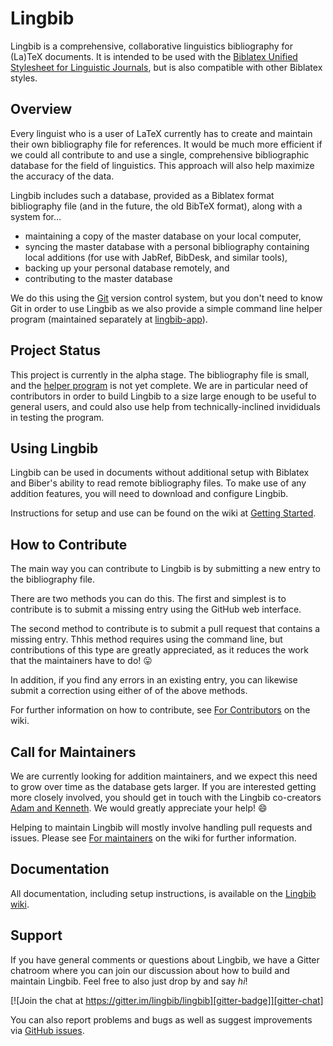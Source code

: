 # Lingbib

Lingbib is a comprehensive, collaborative linguistics bibliography for (La)TeX documents. It is intended to be used with the [Biblatex Unified Stylesheet for Linguistic Journals][uss-biblatex], but is also compatible with other Biblatex styles.


## Overview

Every linguist who is a user of LaTeX currently has to create and maintain their own bibliography file for references.
It would be much more efficient if we could all contribute to and use a single, comprehensive bibliographic database for the field of linguistics.
This approach will also help maximize the accuracy of the data.

Lingbib includes such a database, provided as a Biblatex format bibliography file (and in the future, the old BibTeX format), along with a system for...
* maintaining a copy of the master database on your local computer,
* syncing the master database with a personal bibliography containing local additions (for use with JabRef, BibDesk, and similar tools),
* backing up your personal database remotely, and
* contributing to the master database

We do this using the [Git][git] version control system, but you don't need to know Git in order to use Lingbib as we also provide a simple command line helper program (maintained separately at [lingbib-app][app]).


## Project Status

This project is currently in the alpha stage.
The bibliography file is small, and the [helper program][app] is not yet complete.
We are in particular need of contributors in order to build Lingbib to a size large enough to be useful to general users, and could also use help from technically-inclined invididuals in testing the program.


## Using Lingbib

Lingbib can be used in documents without additional setup with Biblatex and Biber's ability to read remote bibliography files. To make use of any addition features, you will need to download and configure Lingbib.

Instructions for setup and use can be found on the wiki at [Getting Started][getting-started].


## How to Contribute

The main way you can contribute to Lingbib is by submitting a new entry to the bibliography file.

There are two methods you can do this.
The first and simplest is to contribute is to submit a missing entry using the GitHub web interface.

The second method to contribute is to submit a pull request that contains a missing entry.
Thhis method requires using the command line, but contributions of this type are greatly appreciated, as it reduces the work that the maintainers have to do! :stuck_out_tongue:

In addition, if you find any errors in an existing entry, you can likewise submit a correction using either of of the above methods.

For further information on how to contribute, see [For Contributors][for-contributors] on the wiki.


## Call for Maintainers

We are currently looking for addition maintainers, and we expect this need to grow over time as the database gets larger.
If you are interested getting more closely involved, you should get in touch with the Lingbib co-creators [Adam and Kenneth][email].
We would greatly appreciate your help! :smile:

Helping to maintain Lingbib will mostly involve handling pull requests and issues. Please see [For maintainers][for-maintainers] on the wiki for further information.


## Documentation

All documentation, including setup instructions, is available on the [Lingbib wiki][wiki].


## Support

If you have general comments or questions about Lingbib, we have a Gitter chatroom where you can join our discussion about how to build and maintain Lingbib.
Feel free to also just drop by and say *hi*!

[![Join the chat at https://gitter.im/lingbib/lingbib][gitter-badge]][gitter-chat]

You can also report problems and bugs as well as suggest improvements via [GitHub issues][issues].



[app]: https://github.com/lingbib/lingbib-app
[for-contributors]: https://github.com/lingbib/lingbib/wiki/For-contributors
[for-maintainers]: https://github.com/lingbib/lingbib/wiki/For-maintainers
[getting-started]: https://github.com/lingbib/lingbib/wiki/Getting-started
[git]: http://git-scm.com/
[github]: https://github.com
[gitter-chat]: https://gitter.im/lingbib/support?utm_source=badge&utm_medium=badge&utm_campaign=pr-badge&utm_content=badge
[gitter-badge]: https://badges.gitter.im/Join%20Chat.svg
[issues]: https://github.com/lingbib/lingbib/issues
[uss-biblatex]: https://github.com/semprag/biblatex-sp-unified
[wiki]: https://github.com/lingbib/lingbib/wiki
[email]: mailto:adam.liter@gmail.com,khanson679@gmail.com
